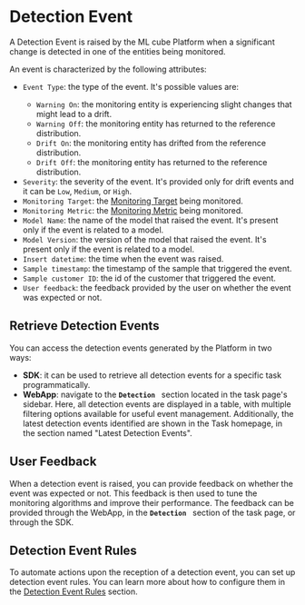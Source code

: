 # Detection Event

A Detection Event is raised by the ML cube Platform when a significant change is detected in one of the entities being monitored.

An event is characterized by the following attributes:

- `Event Type`: the type of the event. It's possible values are:
        <div class="nice-list">
            <ul>
                <li> `Warning On`: the monitoring entity is experiencing slight changes that might lead to a drift.</li>
                <li> `Warning Off`: the monitoring entity has returned to the reference distribution. </li>
                <li> `Drift On`: the monitoring entity has drifted from the reference distribution.</li>
                <li> `Drift Off`: the monitoring entity has returned to the reference distribution.</li>
            </ul>
        </div>
- `Severity`: the severity of the event. It's provided only for drift events and it can be `Low`, `Medium`, or `High`.
- `Monitoring Target`: the [Monitoring Target](index.md#monitoring-metrics) being monitored.
- `Monitoring Metric`: the [Monitoring Metric](index.md#monitoring-metrics) being monitored.
- `Model Name`: the name of the model that raised the event. It's present only if the event is related to a model.
- `Model Version`: the version of the model that raised the event. It's present only if the event is related to a model.
- `Insert datetime`: the time when the event was raised.
- `Sample timestamp`: the timestamp of the sample that triggered the event.
- `Sample customer ID`: the id of the customer that triggered the event.
- `User feedback`: the feedback provided by the user on whether the event was expected or not.

## Retrieve Detection Events

You can access the detection events generated by the Platform in two ways:

- **SDK**: it can be used to retrieve all detection events for a specific task programmatically.
- **WebApp**: navigate to the **`Detection `** section located in the task page's sidebar. Here, all detection events are displayed in a table, 
   with multiple filtering options available for useful event management. Additionally, the latest detection events identified are shown in the Task homepage,
   in the section named "Latest Detection Events".

## User Feedback

When a detection event is raised, you can provide feedback on whether the event was expected or not. This feedback is then used 
to tune the monitoring algorithms and improve their performance. The feedback can be provided through the WebApp, in the
**`Detection `** section of the task page, or through the SDK.


## Detection Event Rules

To automate actions upon the reception of a detection event, you can set up detection event rules. 
You can learn more about how to configure them in the [Detection Event Rules] section.


[Monitoring]: index.md
[Detection Event Rules]: detection_event_rules.md